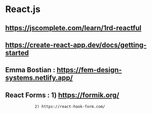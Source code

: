 # React.js

## https://jscomplete.com/learn/1rd-reactful

## https://create-react-app.dev/docs/getting-started

## Emma Bostian : https://fem-design-systems.netlify.app/ 

## React Forms : 1) https://formik.org/
                 2) https://react-hook-form.com/
